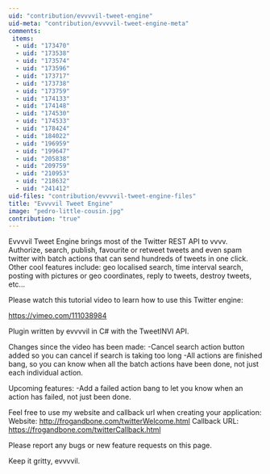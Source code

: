 ```yaml
---
uid: "contribution/evvvvil-tweet-engine"
uid-meta: "contribution/evvvvil-tweet-engine-meta"
comments: 
 items: 
  - uid: "173470"
  - uid: "173538"
  - uid: "173574"
  - uid: "173596"
  - uid: "173717"
  - uid: "173738"
  - uid: "173759"
  - uid: "174133"
  - uid: "174148"
  - uid: "174530"
  - uid: "174533"
  - uid: "178424"
  - uid: "184022"
  - uid: "196959"
  - uid: "199647"
  - uid: "205838"
  - uid: "209759"
  - uid: "210953"
  - uid: "218632"
  - uid: "241412"
uid-files: "contribution/evvvvil-tweet-engine-files"
title: "Evvvvil Tweet Engine"
image: "pedro-little-cousin.jpg"
contribution: "true"
---
```


Evvvvil Tweet Engine brings most of the Twitter REST API to vvvv. Authorize, search, publish, favourite or retweet tweets and even spam twitter with batch actions that can send hundreds of tweets in one click. Other cool features include: geo localised search, time interval search, posting with pictures or geo coordinates, reply to tweets, destroy tweets, etc... 

Please watch this tutorial video to learn how to use this Twitter engine:

https://vimeo.com/111038984

Plugin written by evvvvil in C# with the TweetINVI API.

Changes since the video has been made:
-Cancel search action button added so you can cancel if search is taking too long
-All actions are finished bang, so you can know when all the batch actions have been done, not just each individual action.

Upcoming features:
-Add a failed action bang to let you know when an action has failed, not just been done.

Feel free to use my website and callback url when creating your application:
Website: http://frogandbone.com/twitterWelcome.html
Callback URL: https://frogandbone.com/twitterCallback.html

Please report any bugs or new feature requests on this page.

Keep it gritty, evvvvil.
